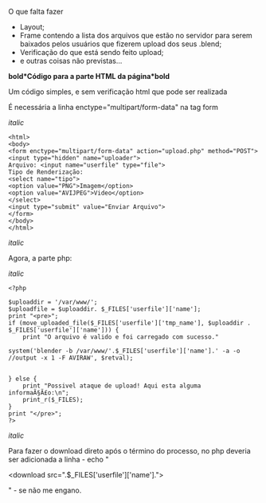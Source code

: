 O que falta fazer

- Layout;
- Frame contendo a lista dos arquivos que estão no servidor para serem baixados pelos usuários que fizerem upload dos seus .blend;
- Verificação do que está sendo feito upload;
- e outras coisas não previstas...


**bold\*Código para a parte HTML da página\*bold**

Um código simples, e sem verificação html que pode ser realizada

É necessária a linha enctype="multipart/form-data" na tag form

_italic_
```
<html>
<body>
<form enctype="multipart/form-data" action="upload.php" method="POST">
<input type="hidden" name="uploader">
Arquivo: <input name="userfile" type="file">
Tipo de Renderização: 
<select name="tipo">
<option value="PNG">Imagem</option>
<option value="AVIJPEG">Video</option>
</select>
<input type="submit" value="Enviar Arquivo">
</form>
</body>
</html>
```
_italic_

Agora, a parte php:

_italic_
```
<?php

$uploaddir = '/var/www/';
$uploadfile = $uploaddir. $_FILES['userfile']['name'];
print "<pre>";
if (move_uploaded_file($_FILES['userfile']['tmp_name'], $uploaddir . $_FILES['userfile']['name'])) {
    print "O arquivo é valido e foi carregado com sucesso."

system('blender -b /var/www/'.$_FILES['userfile']['name'].' -a -o //output -x 1 -F AVIRAW', $retval);


} else {
    print "Possivel ataque de upload! Aqui esta alguma informaÃ§Ã£o:\n";
    print_r($_FILES);
}
print "</pre>";
?>
```
_italic_


Para fazer o download direto após o término do processo, no php deveria ser adicionada a linha - echo "

&lt;download src=".$\_FILES['userfile']['name']."&gt;

" - se não me engano.